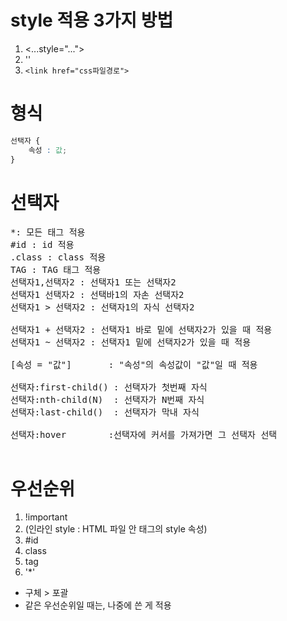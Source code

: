 # style 적용 3가지 방법
1. <...style="...">
2. '<style>...</style>'
3. `<link href="css파일경로">`

# 형식
```css
선택자 {
    속성 : 값; 
}
```
# 선택자
<pre>
*: 모든 태그 적용
#id : id 적용
.class : class 적용
TAG : TAG 태그 적용
선택자1,선택자2 : 선택자1 또는 선택자2
선택자1 선택자2 : 선택바1의 자손 선택자2
선택자1 > 선택자2 : 선택자1의 자식 선택자2

선택자1 + 선택자2 : 선택자1 바로 밑에 선택자2가 있을 때 적용
선택자1 ~ 선택자2 : 선택자1 밑에 선택자2가 있을 때 적용

[속성 = "값"]       : "속성"의 속성값이 "값"일 때 적용

선택자:first-child() : 선택자가 첫번째 자식
선택자:nth-child(N)  : 선택자가 N번째 자식
선택자:last-child()  : 선택자가 막내 자식

선택자:hover        :선택자에 커서를 가져가면 그 선택자 선택

</pre>

# 우선순위
1.  !important
2.  (인라인 style : HTML 파일 안 태그의 style 속성)
2.  #id
3.  class
4.  tag
5.  '*'
-   구체 > 포괄
-   같은 우선순위일 때는, 나중에 쓴 게 적용



